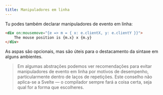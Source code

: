 ```yaml
---
title: Manipuladores em linha
---
```


Tu podes também declarar manipuladores de evento em linha:

```html
<div on:mousemove="{e => m = { x: e.clientX, y: e.clientY }}">
	The mouse position is {m.x} x {m.y}
</div>
```

As aspas são opcionais, mas são úteis para o destacamento da sintaxe em alguns ambientes.

> Em algumas abstrações podemos ver recomendações para evitar manipuladores de evento em linha por motivos de desempenho, particularmente dentro de laços de repetições. Este conselho não aplica-se a Svelte — o compilador sempre fará a coisa certa, seja qual for a forma que escolheres.